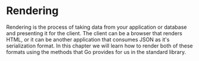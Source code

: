 # Rendering

Rendering is the process of taking data from your application or database and
presenting it for the client. The client can be a browser that renders HTML, or
it can be another application that consumes JSON as it's serialization format.
In this chapter we will learn how to render both of these formats using the
methods that Go provides for us in the standard library.
